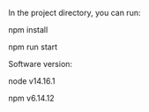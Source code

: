 In the project directory, you can run:

npm install

npm run start

Software version:

node v14.16.1

npm v6.14.12
